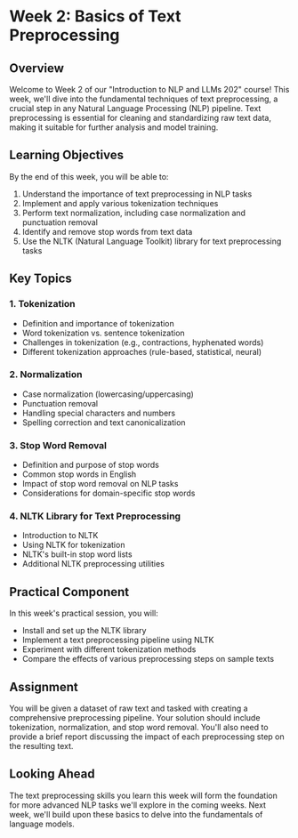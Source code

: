 # Week 2: Basics of Text Preprocessing

## Overview

Welcome to Week 2 of our "Introduction to NLP and LLMs 202" course! This week, we'll dive into the fundamental techniques of text preprocessing, a crucial step in any Natural Language Processing (NLP) pipeline. Text preprocessing is essential for cleaning and standardizing raw text data, making it suitable for further analysis and model training.

## Learning Objectives

By the end of this week, you will be able to:

1. Understand the importance of text preprocessing in NLP tasks
2. Implement and apply various tokenization techniques
3. Perform text normalization, including case normalization and punctuation removal
4. Identify and remove stop words from text data
5. Use the NLTK (Natural Language Toolkit) library for text preprocessing tasks

## Key Topics

### 1. Tokenization

- Definition and importance of tokenization
- Word tokenization vs. sentence tokenization
- Challenges in tokenization (e.g., contractions, hyphenated words)
- Different tokenization approaches (rule-based, statistical, neural)

### 2. Normalization

- Case normalization (lowercasing/uppercasing)
- Punctuation removal
- Handling special characters and numbers
- Spelling correction and text canonicalization

### 3. Stop Word Removal

- Definition and purpose of stop words
- Common stop words in English
- Impact of stop word removal on NLP tasks
- Considerations for domain-specific stop words

### 4. NLTK Library for Text Preprocessing

- Introduction to NLTK
- Using NLTK for tokenization
- NLTK's built-in stop word lists
- Additional NLTK preprocessing utilities

## Practical Component

In this week's practical session, you will:

- Install and set up the NLTK library
- Implement a text preprocessing pipeline using NLTK
- Experiment with different tokenization methods
- Compare the effects of various preprocessing steps on sample texts

## Assignment

You will be given a dataset of raw text and tasked with creating a comprehensive preprocessing pipeline. Your solution should include tokenization, normalization, and stop word removal. You'll also need to provide a brief report discussing the impact of each preprocessing step on the resulting text.

## Looking Ahead

The text preprocessing skills you learn this week will form the foundation for more advanced NLP tasks we'll explore in the coming weeks. Next week, we'll build upon these basics to delve into the fundamentals of language models.
